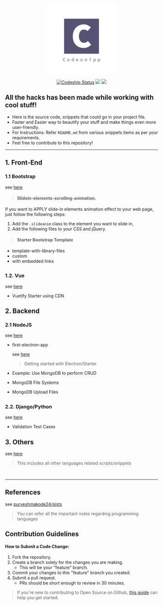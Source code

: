 <p align="center" ><a href="https://github.com/purveshmakode24/snippets" target="_blank" rel="noopener noreferrer"><img width="230" src="assets/logo/codesnipp-logo.png" alt="system monitor logo"></a></p>

<p align="center">
<a href="https://app.codeship.com/projects/370818" target="_blank"><img src="https://app.codeship.com/projects/3a809d00-d787-0137-1a21-42950646b1d0/status?branch=master" alt="Codeship Status"></a>
<a href="https://github.com/purveshmakode24/Codesnipp/graphs/contributors"><img src="https://img.shields.io/github/contributors/purveshmakode24/Codesnipp?color=green"></a>
<a href="https://github.com/purveshmakode24/Codesnipp"><img src="https://badges.frapsoft.com/os/v2/open-source.svg?v=103"></a>  
</p>  

<h2>All the hacks has been made while working with cool stuff!</h2>

- Here is the source code, snippets that could go in your project file.
- Faster and Easier way to beautify your stuff and make things even more user-friendly.
- For Instructions: Refer `README.md` from various snippets items as per your requirements. 
- Feel free to contribute to this repository!
-----------------------------------------------------

## 1. Front-End
 
### 1.1 Bootstrap
see [here](https://github.com/purveshmakode24/Codesnipp/tree/master/1.%20Frontend/1.1.%20Bootstrap)

> #### Slidein-elements-scrolling-animation.

If you want to APPLY slide-in elements animation effect to your web page, just follow the following steps:

1. Add the `.slideanim` class to the element you want to slide in, 
2. Add the following files to your CSS and jQuery. 

> #### Starter Bootstrap Template

* template-with-library-files
* custom
* with embedded links
<h2></h2>

### 1.2. Vue
see [here](https://github.com/purveshmakode24/Codesnipp/tree/master/1.%20Frontend/1.2.%20Vue/Vuetify%20Starter%20using%20CDN)

* Vuetify Starter using CDN


## 2. Backend

### 2.1 NodeJS
see [here](https://github.com/purveshmakode24/Codesnipp/tree/master/2.%20NodeJS)

* first-electron-app

  see [here](https://github.com/purveshmakode24/Codesnipp/tree/master/2.%20NodeJS/first-electron-app)
  > Getting started with Electron/Starter 
  
* Example: Use MongoDB to perform CRUD
* MongoDB File Systems
* MongoDB Upload Files 
<h2></h2>

### 2.2. Django/Python
see [here](https://github.com/purveshmakode24/Codesnipp/tree/master/3.%20Django)

* Validation Test Cases


## 3. Others
see [here](https://github.com/purveshmakode24/Codesnipp/tree/master/5.%20Others)
> This includes all other languages related scripts/snippets
<br>

--------------------------------------
<h2>References</h2>

see [purveshmakode24/gists](https://gist.github.com/purveshmakode24)
> You can refer all the important notes regarding programming languages

<h2>Contribution Guidelines</h2>

#### How to Submit a Code Change:

1) Fork the repository.
2) Create a branch solely for the changes you are making.
     - This will be your "feature" branch.
3) Commit your changes to this "feature" branch you created.
4) Submit a pull request.
     - PRs should be short enough to review in 30 minutes.
     
>If you're new to contributing to Open Source on Github, [this guide](https://guides.github.com/activities/contributing-to-open-source/) can help you get started.
